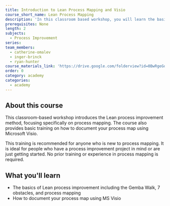 ```yaml
---
title: Introduction to Lean Process Mapping and Visio
course_short_name: Lean Process Mapping
description: 'In this classroom based workshop, you will learn the basics of undertaking a Business Process Improvement (BPI) project. The focus will be on the basics of developing a high-level process map in PowerPoint and conducting process analysis.'
prerequisites: None
length: 2
subjects:
  - Process Improvement
series:
team_members:
  - catherine-omalev
  - inger-brinck
  - ryan-hunter
course_materials_link: 'https://drive.google.com/folderview?id=0BwRgeGq-b8f9SVZyeHVoa2ZjT0k&usp=sharing'
order: 0
category: academy
categories:
  - academy
---
```



## About this course

This classroom-based workshop introduces the Lean process improvement method, focusing specifically on process mapping. The course also provides basic training on how to document your process map using Microsoft Visio.

This training is recommended for anyone who is new to process mapping. It is ideal for people who have a process improvement project in mind or are just getting started. No prior training or experience in process mapping is required.

## What you'll learn

* The basics of Lean process improvement including the Gemba Walk, 7 obstacles, and process mapping
* How to document your process map using MS Visio